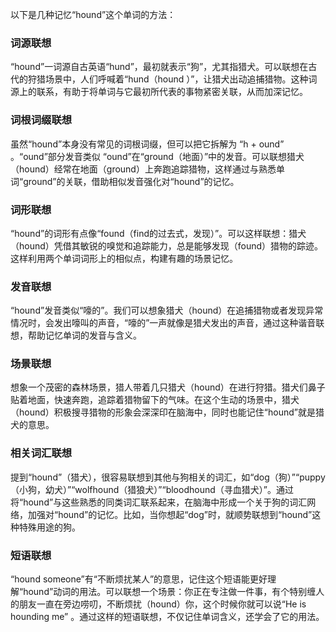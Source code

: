 以下是几种记忆“hound”这个单词的方法：

### 词源联想
“hound”一词源自古英语“hund”，最初就表示“狗”，尤其指猎犬。可以联想在古代的狩猎场景中，人们呼喊着“hund（hound ）”，让猎犬出动追捕猎物。这种词源上的联系，有助于将单词与它最初所代表的事物紧密关联，从而加深记忆。 

### 词根词缀联想
虽然“hound”本身没有常见的词根词缀，但可以把它拆解为 “h + ound” 。“ound”部分发音类似 “ound”在“ground（地面）”中的发音。可以联想猎犬（hound）经常在地面（ground）上奔跑追踪猎物，这样通过与熟悉单词“ground”的关联，借助相似发音强化对“hound”的记忆。

### 词形联想
“hound”的词形有点像“found（find的过去式，发现）”。可以这样联想：猎犬（hound）凭借其敏锐的嗅觉和追踪能力，总是能够发现（found）猎物的踪迹。这样利用两个单词词形上的相似点，构建有趣的场景记忆。 

### 发音联想
“hound”发音类似“嚎的”。我们可以想象猎犬（hound）在追捕猎物或者发现异常情况时，会发出嚎叫的声音，“嚎的”一声就像是猎犬发出的声音，通过这种谐音联想，帮助记忆单词的发音与含义。 

### 场景联想
想象一个茂密的森林场景，猎人带着几只猎犬（hound）在进行狩猎。猎犬们鼻子贴着地面，快速奔跑，追踪着猎物留下的气味。在这个生动的场景中，猎犬（hound）积极搜寻猎物的形象会深深印在脑海中，同时也能记住“hound”就是猎犬的意思。 

### 相关词汇联想
提到“hound”（猎犬），很容易联想到其他与狗相关的词汇，如“dog（狗）”“puppy（小狗，幼犬）”“wolfhound（猎狼犬）”“bloodhound（寻血猎犬）”。通过将“hound”与这些熟悉的同类词汇联系起来，在脑海中形成一个关于狗的词汇网络，加强对“hound”的记忆。比如，当你想起“dog”时，就顺势联想到“hound”这种特殊用途的狗。 

### 短语联想
“hound someone”有“不断烦扰某人”的意思，记住这个短语能更好理解“hound”动词的用法。可以联想一个场景：你正在专注做一件事，有个特别缠人的朋友一直在旁边唠叨，不断烦扰（hound）你，这个时候你就可以说“He is hounding me” 。通过这样的短语联想，不仅记住单词含义，还学会了它的用法。 